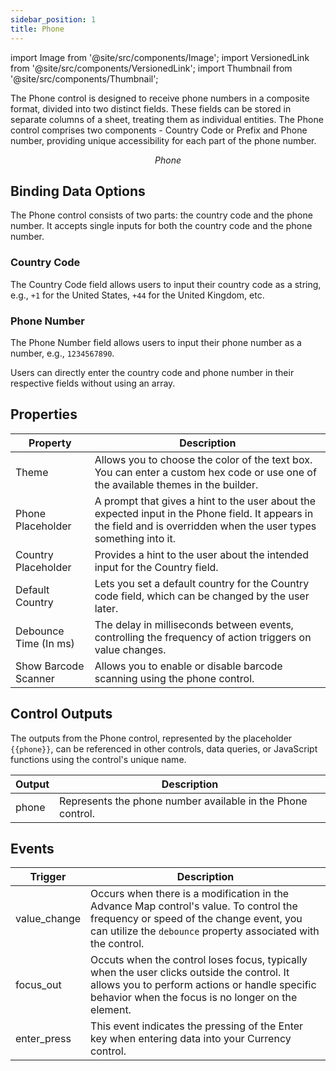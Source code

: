 ```yaml
---
sidebar_position: 1
title: Phone
---
```


import Image from '@site/src/components/Image';
import VersionedLink from '@site/src/components/VersionedLink';
import Thumbnail from '@site/src/components/Thumbnail';

The Phone control is designed to receive phone numbers in a composite format, divided into two distinct fields. These fields can be stored in separate columns of a sheet, treating them as individual entities. The Phone control comprises two components - Country Code or Prefix and Phone number, providing unique accessibility for each part of the phone number.

<figure>
  <Thumbnail src="/img/reference/controls/phone/preview.png" alt="Phone " />
  <figcaption align = "center"><i>Phone </i></figcaption>
</figure>


## Binding Data Options

The Phone control consists of two parts: the country code and the phone number. It accepts single inputs for both the country code and the phone number.

### Country Code

The Country Code field allows users to input their country code as a string, e.g., `+1` for the United States, `+44` for the United Kingdom, etc.

### Phone Number

The Phone Number field allows users to input their phone number as a number, e.g., `1234567890`.

Users can directly enter the country code and phone number in their respective fields without using an array. 

## Properties

| Property              | Description                                                                                    |
|-----------------------|------------------------------------------------------------------------------------------------|
| Theme                 | Allows you to choose the color of the text box. You can enter a custom hex code or use one of the available themes in the builder. |
| Phone Placeholder     | A prompt that gives a hint to the user about the expected input in the Phone field. It appears in the field and is overridden when the user types something into it. |
| Country Placeholder   | Provides a hint to the user about the intended input for the Country field.                    |
| Default Country       | Lets you set a default country for the Country code field, which can be changed by the user later. |
| Debounce Time (In ms) | The delay in milliseconds between events, controlling the frequency of action triggers on value changes. |
| Show Barcode Scanner  | Allows you to enable or disable barcode scanning using the phone control.                       |

## Control Outputs

The outputs from the Phone control, represented by the placeholder `{{phone}}`, can be referenced in other controls, data queries, or JavaScript functions using the control's unique name.

| Output       | Description                                                                                                  |
|--------------|--------------------------------------------------------------------------------------------------------------|
| phone    | Represents the phone number available in the Phone control.                        | 

## Events

| Trigger                   | Description                                                                             |
|--------------------------|-----------------------------------------------------------------------------------------|
| value_change                | Occurs when there is a modification in the Advance Map control's value. To control the frequency or speed of the change event, you can utilize the `debounce` property associated with the control. |
| focus_out       | Occuts when the control loses focus, typically when the user clicks outside the control. It allows you to perform actions or handle specific behavior when the focus is no longer on the element. |
| enter_press  | This event indicates the pressing of the Enter key when entering data into your Currency control.                                                                                                 |

